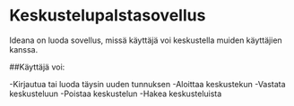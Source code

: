 # Keskustelupalstasovellus

Ideana on luoda sovellus, missä käyttäjä voi keskustella muiden käyttäjien kanssa.

##Käyttäjä voi:

-Kirjautua tai luoda täysin uuden tunnuksen
-Aloittaa keskustekun
-Vastata keskusteluun
-Poistaa keskustelun
-Hakea keskusteluista

